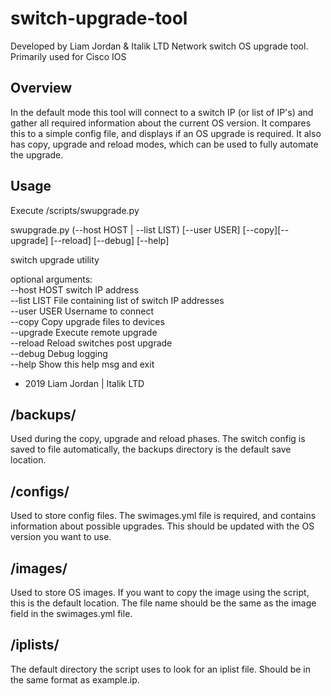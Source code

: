 # switch-upgrade-tool
Developed by Liam Jordan & Italik LTD
Network switch OS upgrade tool. Primarily used for Cisco IOS

## Overview
In the default mode this tool will connect to a switch IP (or list of IP's) and gather all required information about the current OS version. It compares this to a simple config file, and displays if an OS upgrade is required. It also has copy, upgrade and reload modes, which can be used to fully automate the upgrade.

## Usage
Execute /scripts/swupgrade.py  

swupgrade.py (--host HOST | --list LIST) [--user USER] [--copy][--upgrade] [--reload] [--debug] [--help]  


switch upgrade utility

optional arguments:  
  --host HOST  switch IP address  
  --list LIST  File containing list of switch IP addresses  
  --user USER  Username to connect  
  --copy       Copy upgrade files to devices  
  --upgrade    Execute remote upgrade  
  --reload     Reload switches post upgrade  
  --debug      Debug logging  
  --help       Show this help msg and exit  

- 2019 Liam Jordan | Italik LTD

## /backups/
Used during the copy, upgrade and reload phases. The switch config is saved to file automatically, the backups directory is the default save location.

## /configs/
Used to store config files. The swimages.yml file is required, and contains information about possible upgrades. This should be updated with the OS version you want to use.

## /images/
Used to store OS images. If you want to copy the image using the script, this is the default location. The file name should be the same as the image field in the swimages.yml file.

## /iplists/
The default directory the script uses to look for an iplist file. Should be in the same format as example.ip.

